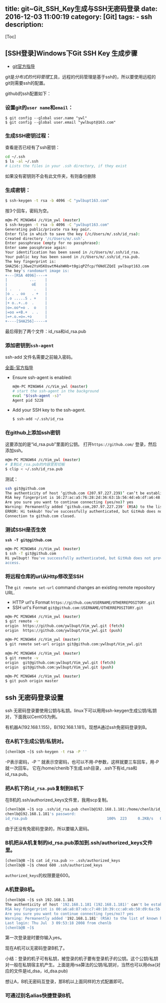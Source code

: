 title: git~Git_SSH_Key生成与SSH无密码登录
date: 2016-12-03 11:00:19
category: [Git]
tags:
    - ssh
description:
---
[Toc]

## [SSH登录]Windows下Git SSH Key 生成步骤
 
* [git官方指导](https://help.github.com/articles/generating-an-ssh-key/)
 
git是*分布式的代码管理*工具，远程的代码管理是基于ssh的，所以要使用远程的git则需要ssh的配置。
 
github的ssh配置如下：
 
###  设置git的`user name`和`email`：
```
$ git config --global user.name "ywl"
$ git config --global user.email "ywlbupt@163.com"
```
###  生成SSH密钥过程： 

查看是否已经有了ssh密钥：

```bash
cd ~/.ssh
$ ls -al ~/.ssh 
# Lists the files in your .ssh directory, if they exist
```    

如果没有密钥则不会有此文件夹，有则备份删除 

###  生成密钥：
``` bash
$ ssh-keygen -t rsa -b 4096 -C "ywlbupt163.com"
```
按3个回车，密码为空。
 
``` bash
m@m-PC MINGW64 /c/Vim_ywl (master)
$ ssh-keygen -t rsa -b 4096 -C "ywlbupt163.com"
Generating public/private rsa key pair.
Enter file in which to save the key (/c/Users/m/.ssh/id_rsa):
Created directory '/c/Users/m/.ssh'.
Enter passphrase (empty for no passphrase):
Enter same passphrase again:
Your identification has been saved in /c/Users/m/.ssh/id_rsa.
Your public key has been saved in /c/Users/m/.ssh/id_rsa.pub.
The key fingerprint is:
SHA256:jJ6we2YsHSKOswtM4ahWHb+t0giqPZfcp/f6NdCZQdI ywlbupt163.com
The key's randomart image is:
+---[RSA 4096]----+
|          ...    |
|           oE    |
| .   .      .    |
|o . . oo   . +   |
|.o .....S . +    |
|+ o..+..o  .     |
|o=.oo*=o .  o    |
|=oo =+B.+  . .   |
|=+.o.=o=.+o      |
+----[SHA256]-----+
```
最后得到了两个文件：id_rsa和id_rsa.pub

###  添加密钥到`ssh-agent`

ssh-add 文件名需要之前输入密码。

[全面-官方指导](https://help.github.com/articles/generating-a-new-ssh-key-and-adding-it-to-the-ssh-agent/#adding-your-ssh-key-to-the-ssh-agent)

* Ensure ssh-agent is enabled:
    ```bash
    m@m-PC MINGW64 /c/Vim_ywl (master)
    # start the ssh-agent in the background
    eval "$(ssh-agent -s)"
    Agent pid 5228
    ```
* Add your SSH key to the ssh-agent.
    ```bash
    $ ssh-add ~/.ssh/id_rsa
    ```
###  在github上添加ssh密钥

这要添加的是“id_rsa.pub”里面的公钥。 打开`https://github.com/` 登录，然后添加ssh。

``` bash
m@m-PC MINGW64 /c/Vim_ywl (master)
# 复制id_rsa.pub的内容至剪切板
$ clip < ~/.ssh/id_rsa.pub
```
测试：
 
``` bash
ssh git@github.com
The authenticity of host ‘github.com (207.97.227.239)’ can’t be established.
RSA key fingerprint is 16:27:ac:a5:76:28:2d:36:63:1b:56:4d:eb:df:a6:48.
Are you sure you want to continue connecting (yes/no)? yes
Warning: Permanently added ‘github.com,207.97.227.239′ (RSA) to the list of known hosts.
ERROR: Hi tekkub! You’ve successfully authenticated, but GitHub does not provide shell access
Connection to github.com closed.
```
###  测试SSH是否生效

**`ssh -T git@github.com`**

``` bash
m@m-PC MINGW64 /c/Vim_ywl (master)
$ ssh -T git@github.com
Hi ywlbupt! You've successfully authenticated, but GitHub does not provide shell
access.
```
 
###  将远程仓库的url从Http修改至SSH
 
The `git remote set-url` command changes an existing remote repository URL.
* HTTP url's Format
    `https://github.com/USERNAME/OTHERREPOSITORY.git`
* SSH url's Format
    `git@github.com:USERNAME/OTHERREPOSITORY.git`
 
``` bash
m@m-PC MINGW64 /c/Vim_ywl (master)
$ git remote -v
origin  https://github.com/ywlbupt/Vim_ywl.git (fetch)
origin  https://github.com/ywlbupt/Vim_ywl.git (push)
 
m@m-PC MINGW64 /c/Vim_ywl (master)
$ git remote set-url origin git@github.com:ywlbupt/Vim_ywl.git
 
m@m-PC MINGW64 /c/Vim_ywl (master)
$ git remote -v
origin  git@github.com:ywlbupt/Vim_ywl.git (fetch)
origin  git@github.com:ywlbupt/Vim_ywl.git (push)
 
m@m-PC MINGW64 /c/Vim_ywl (master)
$ git push origin master
```

## ssh 无密码登录设置

ssh 无密码登录要使用公钥与私钥。linux下可以用用ssh-keygen生成公钥/私钥对，下面我以CentOS为例。

有机器A(192.168.1.155)，B(192.168.1.181)。现想A通过ssh免密码登录到B。

### 在A机下生成公钥/私钥对。
``` bash
[chenlb@A ~]$ ssh-keygen -t rsa -P ''
```

-P表示密码，-P '' 就表示空密码，也可以不用-P参数，这样就要三车回车，用-P就一次回车。
它在/home/chenlb下生成.ssh目录，.ssh下有id_rsa和id_rsa.pub。

### 把A机下的`id_rsa.pub`复制到B机下

在B机的.ssh/authorized_keys文件里，我用scp复制。
``` bash
[chenlb@A ~]$ scp .ssh/id_rsa.pub chenlb@192.168.1.181:/home/chenlb/id_rsa.pub 
chenlb@192.168.1.181's password:
id_rsa.pub                                    100%  223     0.2KB/s   00:00
```

由于还没有免密码登录的，所以要输入密码。

### B机把从A机复制的id_rsa.pub添加到.ssh/authorized_keys文件里。
``` bash
[chenlb@B ~]$ cat id_rsa.pub >> .ssh/authorized_keys
[chenlb@B ~]$ chmod 600 .ssh/authorized_keys
```

`authorized_keys`的权限要是600。

### A机登录B机。

``` bash
[chenlb@A ~]$ ssh 192.168.1.181
The authenticity of host '192.168.1.181 (192.168.1.181)' can't be established.
RSA key fingerprint is 00:a6:a8:87:eb:c7:40:10:39:cc:a0:eb:50:d9:6a:5b.
Are you sure you want to continue connecting (yes/no)? yes
Warning: Permanently added '192.168.1.181' (RSA) to the list of known hosts.
Last login: Thu Jul  3 09:53:18 2008 from chenlb
[chenlb@B ~]$
```

第一次登录是时要你输入yes。

现在A机可以无密码登录B机了。

小结：登录的机子可有私钥，被登录的机子要有登录机子的公钥。这个公钥/私钥对一般在私钥宿主机产生。上面是用rsa算法的公钥/私钥对，当然也可以用dsa(对应的文件是id_dsa，id_dsa.pub)

想让A，B机无密码互登录，那B机以上面同样的方式配置即可。

### 可通过别名alias快捷登录B机
